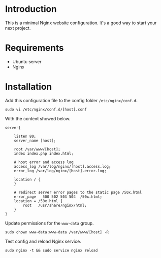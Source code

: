 # Introduction

This is a minimal Nginx website configuration. It's a good way to start your next project.

# Requirements

* Ubuntu server
* Nginx

# Installation

Add this configuration file to the config folder `/etc/nginx/conf.d`.

    sudo vi /etc/nginx/conf.d/[host].conf


With the content showed below.

```
server{

    listen 80;
    server_name [host];
    
    root /var/www/[host];
    index index.php index.html;
    
    # host error and access log
    access_log /var/log/nginx/[host].access.log;
    error_log /var/log/nginx/[host].error.log;
    
    location / {
    }
    
    # redirect server error pages to the static page /50x.html
    error_page   500 502 503 504  /50x.html;
    location = /50x.html {
        root   /usr/share/nginx/html;
    }
}
```
Update permissions for the `www-data` group.

    sudo chown www-data:www-data /var/www/[host] -R 
    
Test config and reload Nginx service.

    sudo nginx -t && sudo service nginx reload